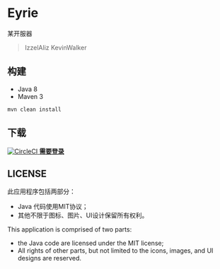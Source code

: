 # Eyrie

某开服器
> IzzelAliz
> KevinWalker

## 构建
* Java 8
* Maven 3
```
mvn clean install
```

## 下载
[![CircleCI](https://circleci.com/gh/IzzelAliz/Eyrie/tree/master.svg) **需要登录**](https://circleci.com/gh/IzzelAliz/Eyrie/tree/master)

## LICENSE

此应用程序包括两部分：
+ Java 代码使用MIT协议；
+ 其他不限于图标、图片、UI设计保留所有权利。

This application is comprised of two parts:
+ the Java code are licensed under the MIT license;
+ All rights of other parts, but not limited to the icons, images, and UI designs are reserved.
